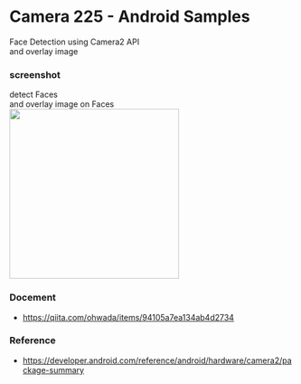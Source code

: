 Camera 225 - Android Samples
===============

Face Detection using Camera2 API <br/>
and overlay image <br/>


### screenshot <br/>
detect Faces <br/>
and overlay image on Faces<br/>
<image src="https://raw.githubusercontent.com/ohwada/Android_Samples/master/Camera225/screenshot/camera225_smiley_face.png" width="300" /><br/>

### Docement <br/>
- https://qiita.com/ohwada/items/94105a7ea134ab4d2734

### Reference <br/>
- https://developer.android.com/reference/android/hardware/camera2/package-summary

